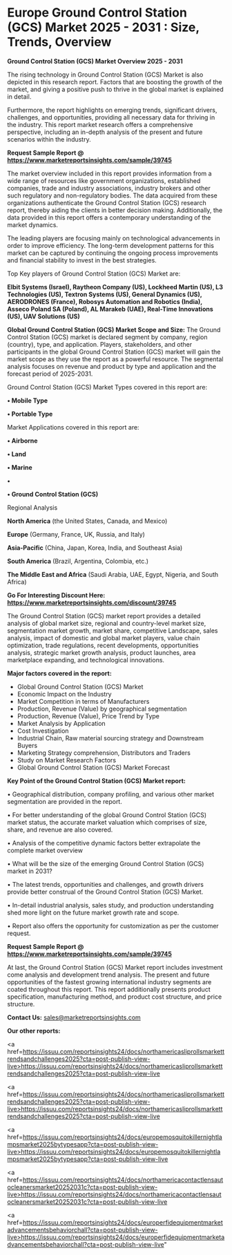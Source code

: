 # Europe Ground Control Station (GCS) Market 2025 - 2031 : Size, Trends, Overview

<Strong> Ground Control Station (GCS) Market Overview 2025 - 2031</strong>

The rising technology in Ground Control Station (GCS) Market is also depicted in this research report. Factors that are boosting the growth of the market, and giving a positive push to thrive in the global market is explained in detail.

Furthermore, the report highlights on emerging trends, significant drivers, challenges, and opportunities, providing all necessary data for thriving in the industry. This report market research offers a comprehensive perspective, including an in-depth analysis of the present and future scenarios within the industry.

<strong>Request Sample Report @ <a href=https://www.marketreportsinsights.com/sample/39745>https://www.marketreportsinsights.com/sample/39745</a></strong>

The market overview included in this report provides information from a wide range of resources like government organizations, established companies, trade and industry associations, industry brokers and other such regulatory and non-regulatory bodies. The data acquired from these organizations authenticate the Ground Control Station (GCS) research report, thereby aiding the clients in better decision making. Additionally, the data provided in this report offers a contemporary understanding of the market dynamics.

The leading players are focusing mainly on technological advancements in order to improve efficiency. The long-term development patterns for this market can be captured by continuing the ongoing process improvements and financial stability to invest in the best strategies.

Top Key players of Ground Control Station (GCS) Market are:

<strong>Elbit Systems (Israel), Raytheon Company (US), Lockheed Martin (US), L3 Technologies (US), Textron Systems (US), General Dynamics (US), AERODRONES (France), Robosys Automation and Robotics (India), Asseco Poland SA (Poland), AL Marakeb (UAE), Real-Time Innovations (US), UAV Solutions (US)</strong>

<strong><b>Global Ground Control Station (GCS) Market Scope and Size:</b></strong>
The Ground Control Station (GCS) market is declared segment by company, region (country), type, and application. Players, stakeholders, and other participants in the global Ground Control Station (GCS) market will gain the market scope as they use the report as a powerful resource. The segmental analysis focuses on revenue and product by type and application and the forecast period of 2025-2031.

Ground Control Station (GCS) Market Types covered in this report are:

<strong>•  Mobile Type

•  Portable Type</strong>

Market Applications covered in this report are:

<strong>•  Airborne

•  Land

•  Marine

•  

•  Ground Control Station (GCS)</strong> 

Regional Analysis

<strong>North America</strong> (the United States, Canada, and Mexico)

<strong>Europe</strong> (Germany, France, UK, Russia, and Italy)

<strong>Asia-Pacific</strong> (China, Japan, Korea, India, and Southeast Asia)

<strong>South America</strong> (Brazil, Argentina, Colombia, etc.)

<strong>The Middle East and Africa</strong> (Saudi Arabia, UAE, Egypt, Nigeria, and South Africa)

<strong>Go For Interesting Discount Here: <a href=https://www.marketreportsinsights.com/discount/39745>https://www.marketreportsinsights.com/discount/39745</a></strong>

The Ground Control Station (GCS) market report provides a detailed analysis of global market size, regional and country-level market size, segmentation market growth, market share, competitive Landscape, sales analysis, impact of domestic and global market players, value chain optimization, trade regulations, recent developments, opportunities analysis, strategic market growth analysis, product launches, area marketplace expanding, and technological innovations.

<strong><b>Major factors covered in the report:</b></strong>
<ul>
  <li>Global Ground Control Station (GCS) Market </li>
  <li>Economic Impact on the Industry</li>
  <li>Market Competition in terms of Manufacturers</li>
  <li>Production, Revenue (Value) by geographical segmentation</li>
  <li>Production, Revenue (Value), Price Trend by Type</li>
  <li>Market Analysis by Application</li>
  <li>Cost Investigation</li>
  <li>Industrial Chain, Raw material sourcing strategy and Downstream Buyers</li>
  <li>Marketing Strategy comprehension, Distributors and Traders</li>
  <li>Study on Market Research Factors</li>
  <li>Global Ground Control Station (GCS) Market Forecast</li>
</ul>

<strong><b>Key Point of the Ground Control Station (GCS) Market report:</b></strong>

• Geographical distribution, company profiling, and various other market segmentation are provided in the report.

• For better understanding of the global Ground Control Station (GCS) market status, the accurate market valuation which comprises of size, share, and revenue are also covered.

• Analysis of the competitive dynamic factors better extrapolate the complete market overview

• What will be the size of the emerging Ground Control Station (GCS) market in 2031?

• The latest trends, opportunities and challenges, and growth drivers provide better construal of the Ground Control Station (GCS) Market.

• In-detail industrial analysis, sales study, and production understanding shed more light on the future market growth rate and scope.

• Report also offers the opportunity for customization as per the customer request.

<strong>Request Sample Report @ <a href=https://www.marketreportsinsights.com/sample/39745>https://www.marketreportsinsights.com/sample/39745</a></strong>

At last, the Ground Control Station (GCS) Market report includes investment come analysis and development trend analysis. The present and future opportunities of the fastest growing international industry segments are coated throughout this report. This report additionally presents product specification, manufacturing method, and product cost structure, and price structure.

<strong>Contact Us:</strong>
sales@marketreportsinsights.com

<strong>Our other reports:</strong>

<a href=https://issuu.com/reportsinsights24/docs/northamericasliprollsmarkettrendsandchallenges2025?cta=post-publish-view-live>https://issuu.com/reportsinsights24/docs/northamericasliprollsmarkettrendsandchallenges2025?cta=post-publish-view-live</a>

<a href=https://issuu.com/reportsinsights24/docs/northamericasliprollsmarkettrendsandchallenges2025?cta=post-publish-view-live>https://issuu.com/reportsinsights24/docs/northamericasliprollsmarkettrendsandchallenges2025?cta=post-publish-view-live</a>

<a href=https://issuu.com/reportsinsights24/docs/europemosquitokillernightlampsmarket2025bytypesapp?cta=post-publish-view-live>https://issuu.com/reportsinsights24/docs/europemosquitokillernightlampsmarket2025bytypesapp?cta=post-publish-view-live</a>

<a href=https://issuu.com/reportsinsights24/docs/northamericacontactlensautocleanersmarket20252031c?cta=post-publish-view-live>https://issuu.com/reportsinsights24/docs/northamericacontactlensautocleanersmarket20252031c?cta=post-publish-view-live</a>

<a href=https://issuu.com/reportsinsights24/docs/europerfidequipmentmarketadvancementsbehaviorchall?cta=post-publish-view-live>https://issuu.com/reportsinsights24/docs/europerfidequipmentmarketadvancementsbehaviorchall?cta=post-publish-view-live</a>"
